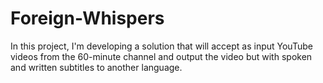 # Foreign-Whispers
In this project, I'm developing a solution that will accept as input YouTube videos from the 60-minute channel and output the video but with spoken and written subtitles to another language.

